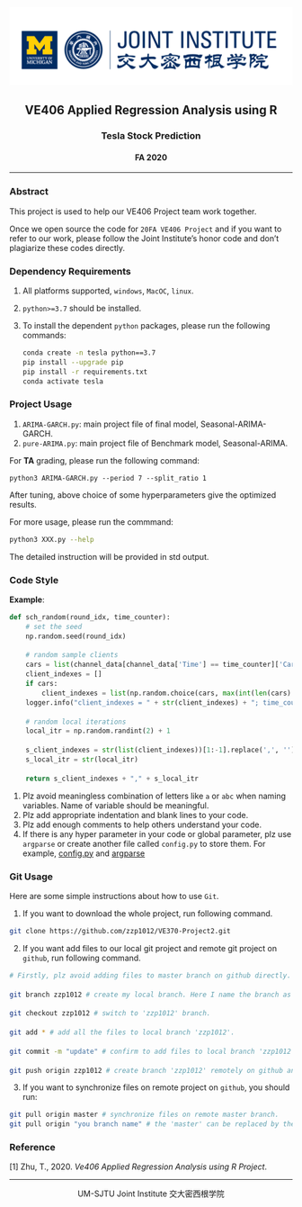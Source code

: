 <div style="text-align:center">
	<img src="figures/ji_logo.png" alt="Jilogo" style="zoom:60%;" />
</div>
<center>
	<h2>
		VE406 Applied Regression Analysis using R
	</h2>
</center> 
<center>
	<h3>
		Tesla Stock Prediction
	</h3>
</center>
<center>
   <h4>
       FA 2020
    </h4> 
</center>

------------------------------------------

### Abstract

This project is used to help our VE406 Project team work together. 

Once we open source the code for `20FA VE406 Project` and if you want to refer to our work, please follow the Joint Institute’s honor code and don’t plagiarize these codes directly.

### Dependency Requirements

1. All platforms supported, `windows`, `MacOC`, `linux`. 
2. `python>=3.7` should be installed. 
3. To install the dependent `python` packages, please run the following commands:
   
   ```bash
   conda create -n tesla python==3.7
   pip install --upgrade pip
   pip install -r requirements.txt
   conda activate tesla
   ```

### Project Usage

1. `ARIMA-GARCH.py`: main project file of final model, Seasonal-ARIMA-GARCH.
2. `pure-ARIMA.py`: main project file of Benchmark model, Seasonal-ARIMA.
   
For **TA** grading, please run the following command:

```
python3 ARIMA-GARCH.py --period 7 --split_ratio 1
```
After tuning, above choice of some hyperparameters give the optimized results.

For more usage, please run the commmand:

```bash
python3 XXX.py --help
```

The detailed instruction will be provided in std output.

### Code Style

**Example**:

```python
def sch_random(round_idx, time_counter):
    # set the seed
    np.random.seed(round_idx)

    # random sample clients
    cars = list(channel_data[channel_data['Time'] == time_counter]['Car'])
    client_indexes = []
    if cars:
        client_indexes = list(np.random.choice(cars, max(int(len(cars) / 2), 1), replace=False).ravel())
    logger.info("client_indexes = " + str(client_indexes) + "; time_counter = " + str(time_counter))

    # random local iterations
    local_itr = np.random.randint(2) + 1

    s_client_indexes = str(list(client_indexes))[1:-1].replace(',', '')
    s_local_itr = str(local_itr)

    return s_client_indexes + "," + s_local_itr
```

1. Plz avoid meaningless combination of letters like `a` or `abc` when naming variables. Name of variable should be meaningful. 
3. Plz add appropriate indentation and blank lines to your code.
4. Plz add enough comments to help others understand your code.
4. If there is any hyper parameter in your code or global parameter, plz use `argparse` or create another file called `config.py` to store them. For example, [config.py](https://github.com/zzp1012/federated-learning-environment/blob/master/fedavg/config.py) and [argparse](https://github.com/zzp1012/federated-learning-environment/blob/master/fedavg/scheduler.py)

### Git Usage

Here are some simple instructions about how to use `Git`.

1. If you want to download the whole project, run following command.

```bash
git clone https://github.com/zzp1012/VE370-Project2.git
```

2. If you want add files to our local git project and remote git project on `github`, run following command.

```bash
# Firstly, plz avoid adding files to master branch on github directly. You can create your own branch locally and remotely.

git branch zzp1012 # create my local branch. Here I name the branch as 'zzp1012'. If you have already created a branch, you can jump to next command.

git checkout zzp1012 # switch to 'zzp1012' branch.

git add * # add all the files to local branch 'zzp1012'.

git commit -m "update" # confirm to add files to local branch 'zzp1012'

git push origin zzp1012 # create branch 'zzp1012' remotely on github and copy your the content on your local branch 'zzp1012' to the remote 'zzp1012'.
```

3. If you want to synchronize files on remote project on `github`, you should run:

```bash
git pull origin master # synchronize files on remote master branch.
git pull origin "you branch name" # the 'master' can be replaced by the name of the other branch created on remote project on github, then you can synchronize files on the specific remote branch.
```

### Reference

[1] Zhu, T., 2020. *Ve406 Applied Regression Analysis using R Project*.

---------------------------------------------------------------

<center>
    UM-SJTU Joint Institute 交大密西根学院
</center>